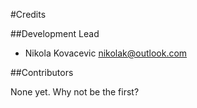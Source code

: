 #Credits

##Development Lead

* Nikola Kovacevic <nikolak@outlook.com>

##Contributors

None yet. Why not be the first?